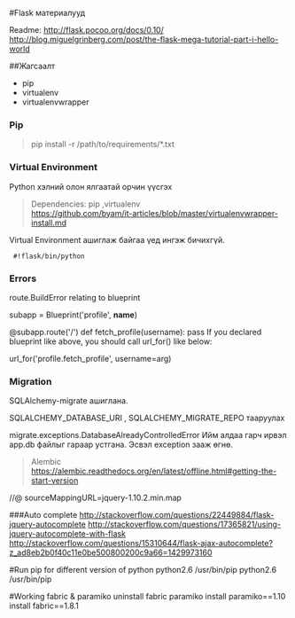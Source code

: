 #Flask материалууд

Readme:
http://flask.pocoo.org/docs/0.10/
http://blog.miguelgrinberg.com/post/the-flask-mega-tutorial-part-i-hello-world

##Жагсаалт

* pip
* virtualenv
* virtualenvwrapper

### Pip

>pip install -r /path/to/requirements/*.txt

### Virtual Environment 
Python хэлний олон ялгаатай орчин үүсгэх<br>
>Dependencies: pip ,virtualenv <br>
><https://github.com/byam/it-articles/blob/master/virtualenvwrapper-install.md>

Virtual Environment ашиглаж байгаа үед ингэж бичихгүй.
``` 
 #!flask/bin/python
```

### Errors

route.BuildError relating to blueprint
> 
subapp = Blueprint('profile', __name__)
>
@subapp.route('/<username>')
def fetch_profile(username):
    pass
If you declared blueprint like above, you should call url_for() like below:
> 
url_for('profile.fetch_profile', username=arg)


### Migration

SQLAlchemy-migrate ашиглана.

> 
SQLALCHEMY_DATABASE_URI , SQLALCHEMY_MIGRATE_REPO тааруулах

migrate.exceptions.DatabaseAlreadyControlledError
Ийм алдаа гарч ирвэл app.db файлыг гараар устгана. Эсвэл exception зааж өгнө.

> Alembic
https://alembic.readthedocs.org/en/latest/offline.html#getting-the-start-version


//@ sourceMappingURL=jquery-1.10.2.min.map


###Auto complete
http://stackoverflow.com/questions/22449884/flask-jquery-autocomplete
http://stackoverflow.com/questions/17365821/using-jquery-autocomplete-with-flask
http://stackoverflow.com/questions/15310644/flask-ajax-autocomplete?z_ad8eb2b0f40c11e0be500800200c9a66=1429973160


#Run pip for different version of python
python2.6 /usr/bin/pip
python2.6 /usr/bin/pip

#Working fabric & paramiko 
uninstall fabric paramiko
install paramiko==1.10
install fabric==1.8.1
